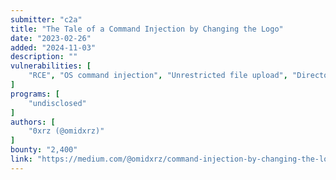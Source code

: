 ```yaml
---
submitter: "c2a"
title: "The Tale of a Command Injection by Changing the Logo"
date: "2023-02-26"
added: "2024-11-03"
description: ""
vulnerabilities: [
    "RCE", "OS command injection", "Unrestricted file upload", "Directory listing", "HTTP response manipulation"
]
programs: [
    "undisclosed"
]
authors: [
    "0xrz (@omidxrz)"
]
bounty: "2,400"
link: "https://medium.com/@omidxrz/command-injection-by-changing-the-logo-2d730887ab6c"
---
```




